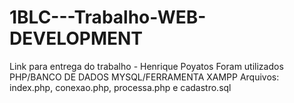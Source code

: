 # 1BLC---Trabalho-WEB-DEVELOPMENT
Link para entrega do trabalho - Henrique Poyatos
Foram utilizados PHP/BANCO DE DADOS MYSQL/FERRAMENTA XAMPP
Arquivos: index.php, conexao.php, processa.php e cadastro.sql
